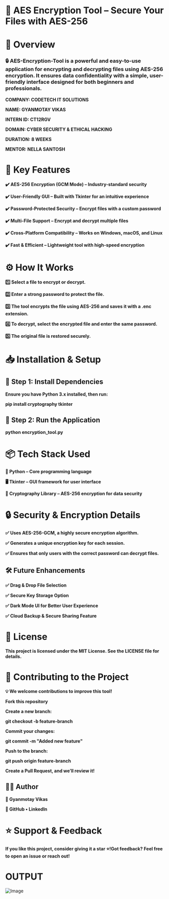 # **🔐 AES Encryption Tool – Secure Your Files with AES-256**

# **📌 Overview**
### **🔒 AES-Encryption-Tool is a powerful and easy-to-use application for encrypting and decrypting files using AES-256 encryption. It ensures data confidentiality with a simple, user-friendly interface designed for both beginners and professionals.**


**COMPANY: CODETECH IT SOLUTIONS**

**NAME: GYANMOTAY VIKAS**

**INTERN ID: CT12RGV**

**DOMAIN: CYBER SECURITY & ETHICAL HACKING**

**DURATION: 8 WEEKS**

**MENTOR: NELLA SANTOSH**

# **🚀 Key Features**

**✔️ AES-256 Encryption (GCM Mode) – Industry-standard security**

**✔️ User-Friendly GUI – Built with Tkinter for an intuitive experience**

**✔️ Password-Protected Security – Encrypt files with a custom password**

**✔️ Multi-File Support – Encrypt and decrypt multiple files**

**✔️ Cross-Platform Compatibility – Works on Windows, macOS, and Linux**

**✔️ Fast & Efficient – Lightweight tool with high-speed encryption**


# **⚙️ How It Works**

**1️⃣ Select a file to encrypt or decrypt.**

  **2️⃣ Enter a strong password to protect the file.**
  
  **3️⃣ The tool encrypts the file using AES-256 and saves it with a .enc extension.**
  
  **4️⃣ To decrypt, select the encrypted file and enter the same password.**
  
  **5️⃣ The original file is restored securely.**

# **📥 Installation & Setup**

## **🔹 Step 1: Install Dependencies**

**Ensure you have Python 3.x installed, then run:**

**pip install cryptography tkinter**

## **🔹 Step 2: Run the Application**

**python encryption_tool.py**

# **📦 Tech Stack Used**

**🚀 Python – Core programming language**

**🖥️ Tkinter – GUI framework for user interface**

**🔐 Cryptography Library – AES-256 encryption for data security**

# **🔒 Security & Encryption Details**

  **✅ Uses AES-256-GCM, a highly secure encryption algorithm.**

  **✅ Generates a unique encryption key for each session.**

  **✅ Ensures that only users with the correct password can decrypt files.**

## **🛠️ Future Enhancements**

  **✅ Drag & Drop File Selection**

  **✅ Secure Key Storage Option**
  
  **✅ Dark Mode UI for Better User Experience**
  
  **✅ Cloud Backup & Secure Sharing Feature**

# **📜 License**

**This project is licensed under the MIT License. See the LICENSE file for details.**

# **🤝 Contributing to the Project**

**💡 We welcome contributions to improve this tool!**

**Fork this repository**

**Create a new branch:**

**git checkout -b feature-branch**

**Commit your changes:**

**git commit -m "Added new feature"**

**Push to the branch:**

**git push origin feature-branch**

**Create a Pull Request, and we’ll review it!**

## **👨‍💻 Author**

**📌 Gyanmotay Vikas**

**🔗 GitHub 
• LinkedIn**

# **⭐ Support & Feedback**

**If you like this project, consider giving it a star ⭐!Got feedback? Feel free to open an issue or reach out!**

# **OUTPUT**

![Image](https://github.com/user-attachments/assets/f721f283-90a8-4934-ae5f-3b06aa98cd1a)

